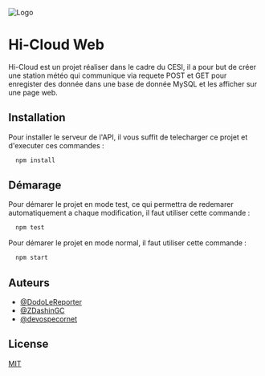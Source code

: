 
![Logo](https://zupimages.net/up/22/48/u9xp.png)


# Hi-Cloud Web

Hi-Cloud est un projet réaliser dans le cadre du CESI, il a pour but de créer une station météo qui communique via requete POST et GET pour enregister des donnée dans une base de donnée MySQL et les afficher sur une page web.



## Installation

Pour installer le serveur de l'API, il vous suffit de telecharger ce projet et d'executer ces commandes :

```bash
  npm install
```


    
## Démarage

Pour démarer le projet en mode test, ce qui permettra de redemarer automatiquement a chaque modification, il faut utiliser cette commande :

```bash
  npm test
```

Pour démarer le projet en mode normal, il faut utiliser cette commande :

```bash
  npm start
```

## Auteurs

- [@DodoLeReporter](https://github.com/dodolereporter)
- [@ZDashinGC](https://github.com/ZDashinGC)
- [@devospecornet](https://github.com/devospecornet)
## License

[MIT](https://choosealicense.com/licenses/mit/)

